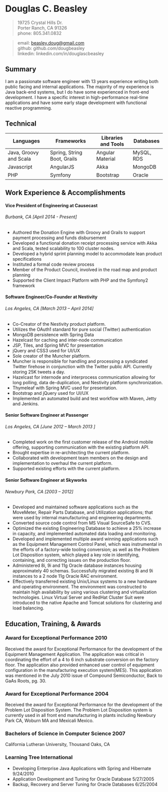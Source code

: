
# Douglas C. Beasley


> 19725 Crystal Hills Dr.  
> Porter Ranch, CA 91326  
> phone:    805.341.0832  

> email:    beasley.doug@gmail.com  
> github:   github.com/dougbeasley  
> linkedin: linkedin.com/in/douglascbeasley


## Summary
I am a passionate software engineer with 13 years experience writing both public facing and internal applications.  The majority of my experience is Java back-end systems, but I do have some experienced in front-end development.  I have a specific interest in high-performance real-time applications and have some early stage development with functional reactive programming.

## Technical

| Languages               | Frameworks                  | Libraries and Tools | Databases |
|-------------------------|-----------------------------|---------------------|-----------|
| Java, Groovy and Scala  | Spring, String Boot, Grails | Angular Material    | MySQL, RDS|
| Javascript              | AngularJS                   | Akka                | MongoDB   |
| PHP                     | Symfony                     | Bootstrap           | Oracle    |


## Work Experience & Accomplishments

#### Vice President of Engineering at Causecast
###### Burbank, CA [April 2014 - Present]

- Authored the Donation Engine with Groovy and Grails to support payment processing and funds disbursement
- Developed a functional donation receipt processing service with Akka and Scala, tested scalability to 100 cluster nodes.
- Developed a hybrid sprint planning model to accommodate lean product specifications
- Instituted a formal code review process
- Member of the Product Council, involved in the road map and product planning
- Supported the Client Impact Platform with PHP and the Symfony2 framework

#### Software Engineer/Co-Founder at Nestivity
###### Los Angeles, CA [March 2013 – April 2014]

- Co-Creator of the Nestivity product platform.
- Utilizes the OAuth1 standard for pure social (Twitter) authentication
- MongoDB persistence with Spring Data
- Hazelcast for caching and inter-node communication
- JSP, Tiles, and Spring MVC for presentation
- jQuery and CSS3 used for UI/UX
- Sole creator of the Muncher platform.
- Muncher is responsible for handling and processing a syndicated Twitter firehose in conjunction with the Twitter public API.  Currently storing 25K tweets a day.
- Hazelcast for internode and interprocess communication allowing for long polling, data de-duplication, and Nestivity platform synchronization.
- Thymeleaf with Spring MVC used for presentation.
- Bootstrap and jQuery used for UI/UX
- Implemented an automated build and test workflow with Maven, Jetty and Jenkins.

#### Senior Software Engineer at Passenger
###### Los Angeles, CA [June 2012 – March 2013 ]
- Completed work on the first customer release of the Android mobile offering, supporting communication with the existing platform API.
- Brought expertise in re-architecting the current platform.
- Collaborated with development team members on the design and implementation to overhaul the current platform.
- Supported existing efforts with the current platform.

#### Senior Software Engineer at Skyworks
###### Newbury Park, CA [2003 – 2012]
- Developed and maintained software applications such as the MoveMeter, Repair Parts Database, and Utilization applications; that were used by internal manufacturing and engineering departments.
- Converted source code control from MS Visual SourceSafe to CVS.
- Optimized the existing Engineering Database to achieve a 25% increase in capacity, and implemented automated data loading and monitoring.
- Developed and implemented multiple award winning applications such as the Equipment Management Control Panel, which was instrumental in the efforts of a factory-wide tooling conversion; as well as the Problem Lot Disposition system, which played a key role in identifying, containing, and correcting issues on the production floor.
- Administered 8i, 9i and 11g Oracle database instances housing approximately 40 schemas. Successfully migrated existing 8i and 9i instances to a 2 node 11g Oracle RAC environment.
- Effectively transferred existing Unix/Linux systems to a new hardware and operating environment. The environment was constructed to maintain high availability by using various clustering and virtualization technologies. Linux Virtual Server and RedHat Cluster Suit were introduced to the native Apache and Tomcat solutions for clustering and load balancing.

## Education, Training, & Awards

### Award for Exceptional Performance 2010
Received the award for Exceptional Performance for the development of the Equipment Management Application. The application was critical in coordinating the effort of a 4 to 6 inch substrate conversion on the factory floor. The application also provided enhanced user control of equipment configuration in the manufacturing execution system(MES).  This application was mentioned in the July 2010 issue of Compound Semiconductor, Back to GaAs Roots, pg. 30.

### Award for Exceptional Performance 2004
Received the award for Exceptional Performance for the development of the Problem Lot Disposition System. The Problem Lot Disposition system is currently used in all front end manufacturing in plants including Newbury Park CA, Woburn MA and Mexicali Mexico.

### Bachelors of Science in Computer Science 2007
California Lutheran University, Thousand Oaks, CA

### Learning Tree International
- Developing Enterprise Java Applications with Spring and Hibernate 9/24/2010
- Application Development and Tuning for Oracle Database 5/27/2005
- Backup, Recovery and Server Tuning for Oracle Databases 6/25/2004
